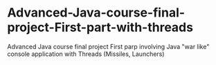 Advanced-Java-course-final-project-First-part-with-threads
==========================================================
Advanced Java course final project
First parp involving Java "war like" console application with Threads (Missiles, Launchers)
